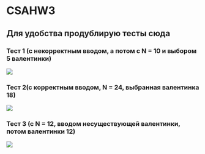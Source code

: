# CSAHW3
## Для удобства продублирую тесты сюда 
### Тест 1 (с некорректным вводом, а потом с N = 10 и выбором 5 валентинки)
![](https://i.ibb.co/YWkMC1H/image.png)

### Тест 2(с корректным вводом, N = 24, выбранная валентинка 18) 
![](https://i.ibb.co/jf37hqd/image.png)

### Тест 3 (с N = 12, вводом несуществующей валентинки, потом валентинки 12)
![](https://i.ibb.co/bP3cCPs/image.png)
